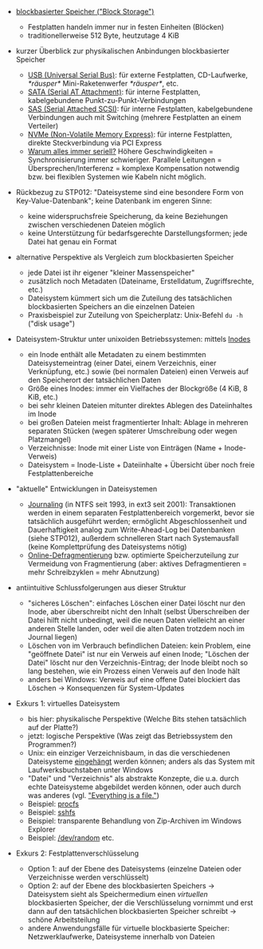 - [blockbasierter Speicher ("Block Storage")](https://de.wikipedia.org/wiki/Datenblock )
    - Festplatten handeln immer nur in festen Einheiten (Blöcken)
    - traditionellerweise 512 Byte, heutzutage 4 KiB

- kurzer Überblick zur physikalischen Anbindungen blockbasierter Speicher
    - [USB (Universal Serial Bus)](https://de.wikipedia.org/w/index.php?title=Universal_Serial_Bus&oldid=226444113 ): für externe Festplatten, CD-Laufwerke, *\*räusper\** Mini-Raketenwerfer *\*räusper\**, etc.
    - [SATA (Serial AT Attachment)](https://de.wikipedia.org/w/index.php?title=Serial_ATA&oldid=220865700 ): für interne Festplatten, kabelgebundene Punkt-zu-Punkt-Verbindungen
    - [SAS (Serial Attached SCSI)](https://de.wikipedia.org/w/index.php?title=Serial_Attached_SCSI&oldid=218079361 ): für interne Festplatten, kabelgebundene Verbindungen auch mit Switching (mehrere Festplatten an einem Verteiler)
    - [NVMe (Non-Volatile Memory Express)](https://de.wikipedia.org/w/index.php?title=NVM_Express&oldid=222566309 ): für interne Festplatten, direkte Steckverbindung via PCI Express
    - [Warum alles immer seriell?](https://web.archive.org/web/20220929192234/https://old.reddit.com/r/explainlikeimfive/comments/5sgfzh/eli5_parallel_was_faster_than_serial_why_isnt/ ) Höhere Geschwindigkeiten = Synchronisierung immer schwieriger. Parallele Leitungen = Übersprechen/Interferenz = komplexe Kompensation notwendig bzw. bei flexiblen Systemen wie Kabeln nicht möglich.

- Rückbezug zu STP012: "Dateisysteme sind eine besondere Form von Key-Value-Datenbank"; keine Datenbank im engeren Sinne:
    - keine widerspruchsfreie Speicherung, da keine Beziehungen zwischen verschiedenen Dateien möglich
    - keine Unterstützung für bedarfsgerechte Darstellungsformen; jede Datei hat genau ein Format

- alternative Perspektive als Vergleich zum blockbasierten Speicher
    - jede Datei ist ihr eigener "kleiner Massenspeicher"
    - zusätzlich noch Metadaten (Dateiname, Erstelldatum, Zugriffsrechte, etc.)
    - Dateisystem kümmert sich um die Zuteilung des tatsächlichen blockbasierten Speichers an die einzelnen Dateien
    - Praxisbeispiel zur Zuteilung von Speicherplatz: Unix-Befehl `du -h` ("disk usage")

- Dateisystem-Struktur unter unixoiden Betriebssystemen: mittels [Inodes](https://de.wikipedia.org/w/index.php?title=Inode&oldid=226067530 )
    - ein Inode enthält alle Metadaten zu einem bestimmten Dateisystemeintrag (einer Datei, einem Verzeichnis, einer Verknüpfung, etc.) sowie (bei normalen Dateien) einen Verweis auf den Speicherort der tatsächlichen Daten
    - Größe eines Inodes: immer ein Vielfaches der Blockgröße (4 KiB, 8 KiB, etc.)
    - bei sehr kleinen Dateien mitunter direktes Ablegen des Dateiinhaltes im Inode
    - bei großen Dateien meist fragmentierter Inhalt: Ablage in mehreren separaten Stücken (wegen späterer Umschreibung oder wegen Platzmangel)
    - Verzeichnisse: Inode mit einer Liste von Einträgen (Name + Inode-Verweis)
    - Dateisystem = Inode-Liste + Dateiinhalte + Übersicht über noch freie Festplattenbereiche

- "aktuelle" Entwicklungen in Dateisystemen
    - [Journaling](https://de.wikipedia.org/w/index.php?title=Journaling-Dateisystem&oldid=214907336 ) (in NTFS seit 1993, in ext3 seit 2001): Transaktionen werden in einem separaten Festplattenbereich vorgemerkt, bevor sie tatsächlich ausgeführt werden; ermöglicht Abgeschlossenheit und Dauerhaftigkeit analog zum Write-Ahead-Log bei Datenbanken (siehe STP012), außerdem schnelleren Start nach Systemausfall (keine Komplettprüfung des Dateisystems nötig)
    - [Online-Defragmentierung](https://de.wikipedia.org/w/index.php?title=Fragmentierung_(Dateisystem)&oldid=201408972 ) bzw. optimierte Speicherzuteilung zur Vermeidung von Fragmentierung (aber: aktives Defragmentieren = mehr Schreibzyklen = mehr Abnutzung)

- antiintuitive Schlussfolgerungen aus dieser Struktur
    - "sicheres Löschen": einfaches Löschen einer Datei löscht nur den Inode, aber überschreibt nicht den Inhalt (selbst Überschreiben der Datei hilft nicht unbedingt, weil die neuen Daten vielleicht an einer anderen Stelle landen, oder weil die alten Daten trotzdem noch im Journal liegen)
    - Löschen von im Verbrauch befindlichen Dateien: kein Problem, eine "geöffnete Datei" ist nur ein Verweis auf einen Inode; "Löschen der Datei" löscht nur den Verzeichnis-Eintrag; der Inode bleibt noch so lang bestehen, wie ein Prozess einen Verweis auf den Inode hält
    - anders bei Windows: Verweis auf eine offene Datei blockiert das Löschen -> Konsequenzen für System-Updates

- Exkurs 1: virtuelles Dateisystem
    - bis hier: physikalische Perspektive (Welche Bits stehen tatsächlich auf der Platte?)
    - jetzt: logische Perspektive (Was zeigt das Betriebssystem den Programmen?)
    - Unix: ein einziger Verzeichnisbaum, in das die verschiedenen Dateisysteme [eingehängt](https://de.wikipedia.org/w/index.php?title=Mounten&oldid=199499166 ) werden können; anders als das System mit Laufwerksbuchstaben unter Windows
    - "Datei" und "Verzeichnis" als abstrakte Konzepte, die u.a. durch echte Dateisysteme abgebildet werden können, oder auch durch was anderes (vgl. ["Everything is a file."](https://de.wikipedia.org/w/index.php?title=Everything_is_a_file&oldid=223250415 ))
    - Beispiel: [procfs](https://de.wikipedia.org/w/index.php?title=Procfs&oldid=222577559 )
    - Beispiel: [sshfs](https://de.wikipedia.org/w/index.php?title=SSHFS&oldid=223439141 )
    - Beispiel: transparente Behandlung von Zip-Archiven im Windows Explorer
    - Beispiel: [/dev/random](https://de.wikipedia.org/w/index.php?title=/dev/random&oldid=216549123 ) etc.

- Exkurs 2: Festplattenverschlüsselung
    - Option 1: auf der Ebene des Dateisystems (einzelne Dateien oder Verzeichnisse werden verschlüsselt)
    - Option 2: auf der Ebene des blockbasierten Speichers -> Dateisystem sieht als Speichermedium einen _virtuellen_ blockbasierten Speicher, der die Verschlüsselung vornimmt und erst dann auf den tatsächlichen blockbasierten Speicher schreibt -> schöne Arbeitsteilung
    - andere Anwendungsfälle für virtuelle blockbasierte Speicher: Netzwerklaufwerke, Dateisysteme innerhalb von Dateien
